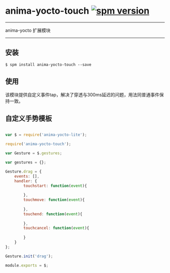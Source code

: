 # anima-yocto-touch [![spm version](http://spmjs.io/badge/anima-yocto-touch)](http://spmjs.io/package/anima-yocto-touch)

---

anima-yocto 扩展模块

---

## 安装

```
$ spm install anima-yocto-touch --save

```

## 使用

该模块提供自定义事件tap，解决了穿透与300ms延迟的问题，用法同普通事件保持一致。

## 自定义手势模板

````js

var $ = require('anima-yocto-lite');

require('anima-yocto-touch');

var Gesture = $.gestures;

var gestures = {};

Gesture.drag = {
    events: [],
    handler: {
        touchstart: function(event){
            
        },
        touchmove: function(event){
            
        },
        touchend: function(event){
            
        },
        touchcancel: function(event){
            
        }
    }
};

Gesture.init('drag');

module.exports = $;


````